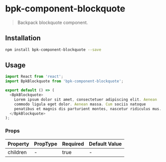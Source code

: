 # bpk-component-blockquote

> Backpack blockquote component.

## Installation

```sh
npm install bpk-component-blockquote --save
```

## Usage

```js
import React from 'react';
import BpkBlockquote from 'bpk-component-blockquote';

export default () => (
  <BpkBlockquote>
    Lorem ipsum dolor sit amet, consectetuer adipiscing elit. Aenean
    commodo ligula eget dolor. Aenean massa. Cum sociis natoque
    penatibus et magnis dis parturient montes, nascetur ridiculus mus.
  </BpkBlockquote>
);
```

### Props

| Property  | PropType | Required | Default Value |
| --------- | -------- | -------- | ------------- |
| children  | -        | true     | -             |
